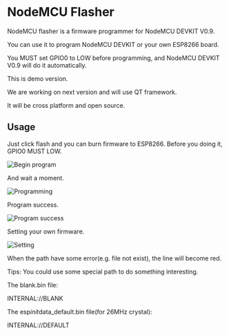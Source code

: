 NodeMCU Flasher
===============

NodeMCU flasher is a firmware programmer for NodeMCU DEVKIT V0.9.

You can use it to program NodeMCU DEVKIT or your own ESP8266 board.

You MUST set GPIO0 to LOW before programming, and NodeMCU DEVKIT V0.9 will do it automatically.

This is demo version.

We are working on next version and will use QT framework. 

It will be cross platform and open source.

Usage
---------------
Just click flash and you can burn firmware to ESP8266. Before you doing it, GPIO0 MUST LOW.

![Begin program](Resources/Images/NodeMCU-Flasher-Begin.png)

And wait a moment.

![Programming](Resources/Images/NodeMCU-Flasher-Programming.png)

Program success.

![Program success](Resources/Images/NodeMCU-Flasher-Success.png)

Setting your own firmware.

![Setting](Resources/Images/NodeMCU-Flasher-Setting.png)

When the path have some error(e.g. file not exist), the line will become red.

Tips: You could use some special path to do something interesting.

The blank.bin file:

INTERNAL://BLANK

The esp*init*data_default.bin file(for 26MHz crystal):

INTERNAL://DEFAULT
